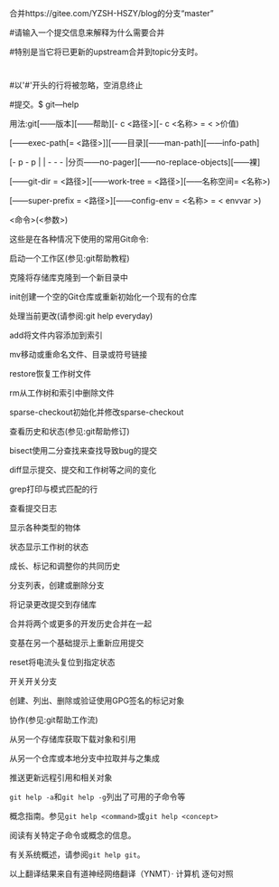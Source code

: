 
合并https://gitee.com/YZSH-HSZY/blog的分支“master”

#请输入一个提交信息来解释为什么需要合并

#特别是当它将已更新的upstream合并到topic分支时。

#

#以'#'开头的行将被忽略，空消息终止

#提交。$ git—help

用法:git[——版本][——帮助][- c <路径>][- c <名称> = < >价值)

[——exec-path[= <路径>]][——目录][——man-path][——info-path]

[- p - p | | - - - |分页——no-pager][——no-replace-objects][——裸]

[——git-dir = <路径>][——work-tree = <路径>][——名称空间= <名称>)

[——super-prefix = <路径>][——config-env = <名称> = < envvar >)

<命令>(<参数>)



这些是在各种情况下使用的常用Git命令:



启动一个工作区(参见:git帮助教程)

克隆将存储库克隆到一个新目录中

init创建一个空的Git仓库或重新初始化一个现有的仓库



处理当前更改(请参阅:git help everyday)

add将文件内容添加到索引

mv移动或重命名文件、目录或符号链接

restore恢复工作树文件

rm从工作树和索引中删除文件

sparse-checkout初始化并修改sparse-checkout



查看历史和状态(参见:git帮助修订)

bisect使用二分查找来查找导致bug的提交

diff显示提交、提交和工作树等之间的变化

grep打印与模式匹配的行

查看提交日志

显示各种类型的物体

状态显示工作树的状态



成长、标记和调整你的共同历史

分支列表，创建或删除分支

将记录更改提交到存储库

合并将两个或更多的开发历史合并在一起

变基在另一个基础提示上重新应用提交

reset将电流头复位到指定状态

开关开关分支

创建、列出、删除或验证使用GPG签名的标记对象



协作(参见:git帮助工作流)

从另一个存储库获取下载对象和引用

从另一个仓库或本地分支中拉取并与之集成

推送更新远程引用和相关对象



` git help -a `和` git help -g `列出了可用的子命令等

概念指南。参见` git help <command> `或` git help <concept> `

阅读有关特定子命令或概念的信息。

有关系统概述，请参阅` git help git `。

以上翻译结果来自有道神经网络翻译（YNMT）· 计算机
逐句对照